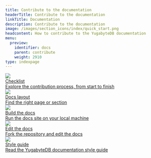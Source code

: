 ```yaml
---
title: Contribute to the documentation
headerTitle: Contribute to the documentation
linkTitle: Documentation
description: Contribute to the documentation
image: /images/section_icons/index/quick_start.png
headcontent: How to contribute to the YugabyteDB documentation
menu:
  preview:
    identifier: docs
    parent: contribute
    weight: 2910
type: indexpage
---
```

<div class="row">
  <div class="col-12 col-md-6 col-lg-12 col-xl-6">
    <a class="section-link icon-offset" href="docs-checklist/">
      <div class="head">
        <img class="icon" src="/images/section_icons/deploy/checklist.png" aria-hidden="true" />
        <div class="title">Checklist</div>
      </div>
      <div class="body">
        Explore the contribution process, from start to finish
      </div>
    </a>
  </div>

  <div class="col-12 col-md-6 col-lg-12 col-xl-6">
    <a class="section-link icon-offset" href="docs-layout/">
      <div class="head">
        <img class="icon" src="/images/section_icons/explore/json_documents.png" aria-hidden="true" />
        <div class="title">Docs layout</div>
      </div>
      <div class="body">
        Find the right page or section
      </div>
    </a>
  </div>
  <div class="col-12 col-md-6 col-lg-12 col-xl-6">
    <a class="section-link icon-offset" href="docs-build/">
      <div class="head">
        <img class="icon" src="/images/section_icons/index/troubleshoot.png" aria-hidden="true" />
        <div class="title">Build the docs</div>
      </div>
      <div class="body">
        Run the docs site on your local machine
      </div>
    </a>
  </div>

  <div class="col-12 col-md-6 col-lg-12 col-xl-6">
    <a class="section-link icon-offset" href="docs-edit/">
      <div class="head">
        <img class="icon" src="/images/section_icons/index/troubleshoot.png" aria-hidden="true" />
        <div class="title">Edit the docs</div>
      </div>
      <div class="body">
        Fork the repository and edit the docs
      </div>
    </a>
  </div>

  <div class="col-12 col-md-6 col-lg-12 col-xl-6">
    <a class="section-link icon-offset" href="docs-style/">
      <div class="head">
        <img class="icon" src="/images/section_icons/architecture/concepts.png" aria-hidden="true" />
        <div class="title">Style guide</div>
      </div>
      <div class="body">
        Read the YugabyteDB documentation style guide
      </div>
    </a>
  </div>
</div>
